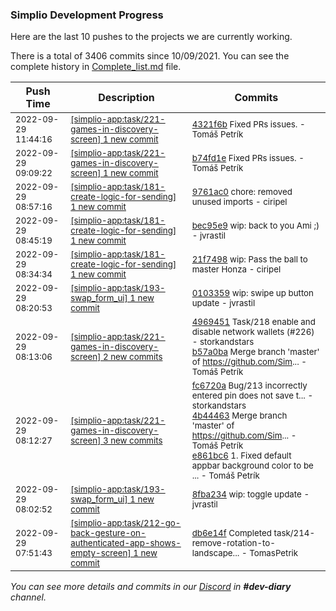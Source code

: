 
### Simplio Development Progress

Here are the last 10 pushes to the projects we are currently working.

There is a total of 3406 commits since 10/09/2021. You can see the complete history in
 [Complete_list.md](Complete_list.md) file.

| Push Time | Description | Commits |
| --- | --- | --- |
| <sub>2022-09-29 11:44:16</sub> | <sub>[[simplio-app:task/221\-games\-in\-discovery\-screen] 1 new commit](https://github.com/SimplioOfficial/simplio-app/commit/4321f6be3cdfd15e708edc7661c9529bcab48ee1)</sub> | <sub>[4321f6b](https://github.com/SimplioOfficial/simplio-app/commit/4321f6be3cdfd15e708edc7661c9529bcab48ee1) Fixed PRs issues. - Tomáš Petrík</sub> |
| <sub>2022-09-29 09:09:22</sub> | <sub>[[simplio-app:task/221\-games\-in\-discovery\-screen] 1 new commit](https://github.com/SimplioOfficial/simplio-app/commit/b74fd1edcd32f77acc7c9184d9a2a35cf616cc42)</sub> | <sub>[b74fd1e](https://github.com/SimplioOfficial/simplio-app/commit/b74fd1edcd32f77acc7c9184d9a2a35cf616cc42) Fixed PRs issues. - Tomáš Petrík</sub> |
| <sub>2022-09-29 08:57:16</sub> | <sub>[[simplio-app:task/181\-create\-logic\-for\-sending] 1 new commit](https://github.com/SimplioOfficial/simplio-app/commit/9761ac005f66102c54c12f06cd1c3387118d2ffc)</sub> | <sub>[9761ac0](https://github.com/SimplioOfficial/simplio-app/commit/9761ac005f66102c54c12f06cd1c3387118d2ffc) chore: removed unused imports - ciripel</sub> |
| <sub>2022-09-29 08:45:19</sub> | <sub>[[simplio-app:task/181\-create\-logic\-for\-sending] 1 new commit](https://github.com/SimplioOfficial/simplio-app/commit/bec95e9ed1dcb57eaecfa431890265966109b43c)</sub> | <sub>[bec95e9](https://github.com/SimplioOfficial/simplio-app/commit/bec95e9ed1dcb57eaecfa431890265966109b43c) wip: back to you Ami ;) - jvrastil</sub> |
| <sub>2022-09-29 08:34:34</sub> | <sub>[[simplio-app:task/181\-create\-logic\-for\-sending] 1 new commit](https://github.com/SimplioOfficial/simplio-app/commit/21f74987c76cc6f0a3f00dedd3a218b7a2e7ca89)</sub> | <sub>[21f7498](https://github.com/SimplioOfficial/simplio-app/commit/21f74987c76cc6f0a3f00dedd3a218b7a2e7ca89) wip: Pass the ball to master Honza - ciripel</sub> |
| <sub>2022-09-29 08:20:53</sub> | <sub>[[simplio-app:task/193\-swap\_form\_ui] 1 new commit](https://github.com/SimplioOfficial/simplio-app/commit/0103359d1b272f10217f998efbc4ce88ec7b5199)</sub> | <sub>[0103359](https://github.com/SimplioOfficial/simplio-app/commit/0103359d1b272f10217f998efbc4ce88ec7b5199) wip: swipe up button update - jvrastil</sub> |
| <sub>2022-09-29 08:13:06</sub> | <sub>[[simplio-app:task/221\-games\-in\-discovery\-screen] 2 new commits](https://github.com/SimplioOfficial/simplio-app/compare/e861bc6129f4...b57a0ba91cd8)</sub> | <sub>[4969451](https://github.com/SimplioOfficial/simplio-app/commit/4969451f07d745a2f3220ec57d0d0ed8d533998a) Task/218 enable and disable network wallets (#226) - storkandstars<br>[b57a0ba](https://github.com/SimplioOfficial/simplio-app/commit/b57a0ba91cd8d242509cca81ada117ed7e3f1a9b) Merge branch 'master' of https://github.com/Sim... - Tomáš Petrík</sub> |
| <sub>2022-09-29 08:12:27</sub> | <sub>[[simplio-app:task/221\-games\-in\-discovery\-screen] 3 new commits](https://github.com/SimplioOfficial/simplio-app/compare/c136b12e3e1a...e861bc6129f4)</sub> | <sub>[fc6720a](https://github.com/SimplioOfficial/simplio-app/commit/fc6720a9ea8a4bb5743a8eac8343f64c804998d0) Bug/213 incorrectly entered pin does not save t... - storkandstars<br>[4b44463](https://github.com/SimplioOfficial/simplio-app/commit/4b44463d496c1e53d2cf64c06f5232070771b0e9) Merge branch 'master' of https://github.com/Sim... - Tomáš Petrík<br>[e861bc6](https://github.com/SimplioOfficial/simplio-app/commit/e861bc6129f407afde874d82c729d2c6fe242b6a) 1. Fixed default appbar background color to be ... - Tomáš Petrík</sub> |
| <sub>2022-09-29 08:02:52</sub> | <sub>[[simplio-app:task/193\-swap\_form\_ui] 1 new commit](https://github.com/SimplioOfficial/simplio-app/commit/8fba234fee1b917ff9729eca8934869979f59287)</sub> | <sub>[8fba234](https://github.com/SimplioOfficial/simplio-app/commit/8fba234fee1b917ff9729eca8934869979f59287) wip: toggle update - jvrastil</sub> |
| <sub>2022-09-29 07:51:43</sub> | <sub>[[simplio-app:task/212\-go\-back\-gesture\-on\-authenticated\-app\-shows\-empty\-screen] 1 new commit](https://github.com/SimplioOfficial/simplio-app/commit/db6e14fbb578c0170ddc688821fe7026470d4348)</sub> | <sub>[db6e14f](https://github.com/SimplioOfficial/simplio-app/commit/db6e14fbb578c0170ddc688821fe7026470d4348) Completed task/214-remove-rotation-to-landscape... - TomasPetrik</sub> |

_You can see more details and commits in our [Discord](https://discord.gg/aKhjuwZmdP) in **#dev-diary** channel._
